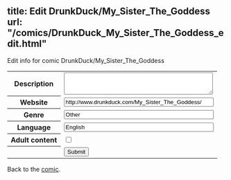 title: Edit DrunkDuck/My_Sister_The_Goddess
url: "/comics/DrunkDuck_My_Sister_The_Goddess_edit.html"
---
Edit info for comic DrunkDuck/My_Sister_The_Goddess

<form name="comic" action="http://gaepostmail.appspot.com/comic/" method="post">
<table class="comicinfo">
<tr>
<th>Description</th><td><textarea name="description" cols="40" rows="3"></textarea></td>
</tr>
<tr>
<th>Website</th><td><input type="text" name="url" value="http://www.drunkduck.com/My_Sister_The_Goddess/" size="40"/></td>
</tr>
<tr>
<th>Genre</th><td><input type="text" name="genre" value="Other" size="40"/></td>
</tr>
<tr>
<th>Language</th><td><input type="text" name="language" value="English" size="40"/></td>
</tr>
<tr>
<th>Adult content</th><td><input type="checkbox" name="adult" value="adult" /></td>
</tr>
<tr>
<th></th><td>
<input type="hidden" name="comic" value="DrunkDuck_My_Sister_The_Goddess" />
<input type="submit" name="submit" value="Submit" />
</td>
</tr>
</table>
</form>

Back to the [comic](DrunkDuck_My_Sister_The_Goddess.html).
